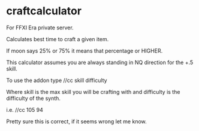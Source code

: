 # craftcalculator


For FFXI Era private server.

Calculates best time to craft a given item.

If moon says 25% or 75% it means that percentage or HIGHER.

This calculator assumes you are always standing in NQ direction for the +.5 skill.

To use the addon type //cc skill difficulty

Where skill is the max skill you will be crafting with and difficulty is the difficulty of the synth.

i.e. //cc 105 94 

Pretty sure this is correct, if it seems wrong let me know. 
